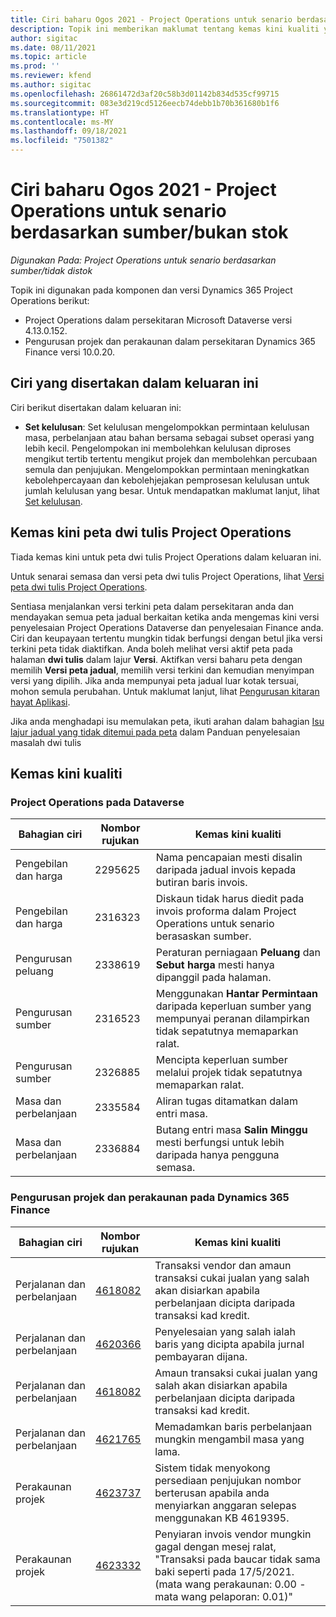 ```yaml
---
title: Ciri baharu Ogos 2021 - Project Operations untuk senario berdasarkan sumber/bukan stok
description: Topik ini memberikan maklumat tentang kemas kini kualiti yang tersedia dalam keluaran Project Operations Ogos 2021 untuk senario berdasarkan sumber/bukan stok.
author: sigitac
ms.date: 08/11/2021
ms.topic: article
ms.prod: ''
ms.reviewer: kfend
ms.author: sigitac
ms.openlocfilehash: 26861472d3af20c58b3d01142b834d535cf99715
ms.sourcegitcommit: 083e3d219cd5126eecb74debb1b70b361680b1f6
ms.translationtype: HT
ms.contentlocale: ms-MY
ms.lasthandoff: 09/18/2021
ms.locfileid: "7501382"
---
```

# <a name="whats-new-august-2021---project-operations-for-resourcenon-stocked-based-scenarios"></a>Ciri baharu Ogos 2021 - Project Operations untuk senario berdasarkan sumber/bukan stok

*Digunakan Pada: Project Operations untuk senario berdasarkan sumber/tidak distok*

Topik ini digunakan pada komponen dan versi Dynamics 365 Project Operations berikut:

   - Project Operations dalam persekitaran Microsoft Dataverse versi 4.13.0.152.
   - Pengurusan projek dan perakaunan dalam persekitaran Dynamics 365 Finance versi 10.0.20.

## <a name="features-included-in-this-release"></a>Ciri yang disertakan dalam keluaran ini

Ciri berikut disertakan dalam keluaran ini:

- **Set kelulusan**: Set kelulusan mengelompokkan permintaan kelulusan masa, perbelanjaan atau bahan bersama sebagai subset operasi yang lebih kecil. Pengelompokan ini membolehkan kelulusan diproses mengikut tertib tertentu mengikut projek dan membolehkan percubaan semula dan penjujukan. Mengelompokkan permintaan meningkatkan kebolehpercayaan dan kebolehjejakan pemprosesan kelulusan untuk jumlah kelulusan yang besar. Untuk mendapatkan maklumat lanjut, lihat [Set kelulusan](../approvals/approval-sets.md).

## <a name="project-operations-dual-write-maps-updates"></a>Kemas kini peta dwi tulis Project Operations

Tiada kemas kini untuk peta dwi tulis Project Operations dalam keluaran ini.

Untuk senarai semasa dan versi peta dwi tulis Project Operations, lihat [Versi peta dwi tulis Project Operations](../environment/resource-dual-write-maps.md).

Sentiasa menjalankan versi terkini peta dalam persekitaran anda dan mendayakan semua peta jadual berkaitan ketika anda mengemas kini versi penyelesaian Project Operations Dataverse dan penyelesaian Finance anda. Ciri dan keupayaan tertentu mungkin tidak berfungsi dengan betul jika versi terkini peta tidak diaktifkan. Anda boleh melihat versi aktif peta pada halaman **dwi tulis** dalam lajur **Versi**. Aktifkan versi baharu peta dengan memilih **Versi peta jadual**, memilih versi terkini dan kemudian menyimpan versi yang dipilih. Jika anda mempunyai peta jadual luar kotak tersuai, mohon semula perubahan. Untuk maklumat lanjut, lihat [Pengurusan kitaran hayat Aplikasi](/dynamics365/fin-ops-core/dev-itpro/data-entities/dual-write/app-lifecycle-management).

Jika anda menghadapi isu memulakan peta, ikuti arahan dalam bahagian [Isu lajur jadual yang tidak ditemui pada peta](/dynamics365/fin-ops-core/dev-itpro/data-entities/dual-write/dual-write-troubleshooting-finops-upgrades#missing-table-columns-issue-on-maps) dalam Panduan penyelesaian masalah dwi tulis

## <a name="quality-updates"></a>Kemas kini kualiti

### <a name="project-operations-on-dataverse"></a>Project Operations pada Dataverse

| **Bahagian ciri** | **Nombor rujukan** | **Kemas kini kualiti** |
| --- | --- | --- |
| Pengebilan dan harga | 2295625 | Nama pencapaian mesti disalin daripada jadual invois kepada butiran baris invois. |
| Pengebilan dan harga | 2316323 | Diskaun tidak harus diedit pada invois proforma dalam Project Operations untuk senario berasaskan sumber. |
| Pengurusan peluang | 2338619 | Peraturan perniagaan **Peluang** dan **Sebut harga** mesti hanya dipanggil pada halaman. |
| Pengurusan sumber | 2316523 | Menggunakan **Hantar Permintaan** daripada keperluan sumber yang mempunyai peranan dilampirkan tidak sepatutnya memaparkan ralat. |
| Pengurusan sumber | 2326885 | Mencipta keperluan sumber melalui projek tidak sepatutnya memaparkan ralat. |
| Masa dan perbelanjaan | 2335584 | Aliran tugas ditamatkan dalam entri masa. |
| Masa dan perbelanjaan | 2336884 | Butang entri masa **Salin Minggu** mesti berfungsi untuk lebih daripada hanya pengguna semasa. |


### <a name="project-management-and-accounting-on-dynamics-365-finance"></a>Pengurusan projek dan perakaunan pada Dynamics 365 Finance

| Bahagian ciri | Nombor rujukan | Kemas kini kualiti |
| --- | --- | --- |
| Perjalanan dan perbelanjaan | [4618082](https://fix.lcs.dynamics.com/Issue/Details?kb=4618082&amp;bugId=583101&amp;dbType=3&amp;qc=9c85ac8ca1e5e9cd07fac9e9aa2cb0914724e28b86ad3339dacf7741f554c605) | Transaksi vendor dan amaun transaksi cukai jualan yang salah akan disiarkan apabila perbelanjaan dicipta daripada transaksi kad kredit. |
| Perjalanan dan perbelanjaan | [4620366](https://fix.lcs.dynamics.com/Issue/Details?kb=4620366&amp;bugId=579485&amp;dbType=3&amp;qc=e864789bd95505ea624c537d585bf113c2de60b97c88439d44693dbd85aa8e92) | Penyelesaian yang salah ialah baris yang dicipta apabila jurnal pembayaran dijana. |
| Perjalanan dan perbelanjaan | [4618082](https://fix.lcs.dynamics.com/Issue/Details?kb=4618082&amp;bugId=583101&amp;dbType=3&amp;qc=9c85ac8ca1e5e9cd07fac9e9aa2cb0914724e28b86ad3339dacf7741f554c605) | Amaun transaksi cukai jualan yang salah akan disiarkan apabila perbelanjaan dicipta daripada transaksi kad kredit. |
| Perjalanan dan perbelanjaan | [4621765](https://fix.lcs.dynamics.com/Issue/Details?kb=4621765&amp;bugId=587306&amp;dbType=3&amp;qc=6fbfad0123d4e95eaf8d5a5a2f6c354577c991b7905c852ab02d1f94e728a876) | Memadamkan baris perbelanjaan mungkin mengambil masa yang lama. |
| Perakaunan projek | [4623737](https://fix.lcs.dynamics.com/Issue/Details?kb=4623737&amp;bugId=598109&amp;dbType=3&amp;qc=4101fc5865201e21815299f2ff11ae46d5d5370510868df86c25ee09a8ca1a0c) | Sistem tidak menyokong persediaan penjujukan nombor berterusan apabila anda menyiarkan anggaran selepas menggunakan KB 4619395. |
| Perakaunan projek | [4623332](https://fix.lcs.dynamics.com/Issue/Details?kb=4623332&amp;bugId=586034&amp;dbType=3&amp;qc=2f64bb1977c4a9c9dd2ce9de7e72230b86eca14b6295c5bbfb614ea97ad81caf) | Penyiaran invois vendor mungkin gagal dengan mesej ralat, "Transaksi pada baucar tidak sama baki seperti pada 17/5/2021. (mata wang perakaunan: 0.00 - mata wang pelaporan: 0.01)" |
